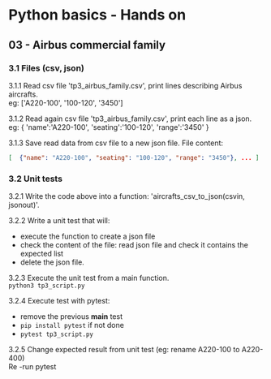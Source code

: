 # Python basics - Hands on

## 03 - Airbus commercial family

### 3.1 Files (csv, json)
3.1.1 Read csv file 'tp3_airbus_family.csv', print lines describing Airbus aircrafts.  
eg: ['A220-100', '100-120', '3450']

3.1.2 Read again csv file 'tp3_airbus_family.csv', print each line as a json.  
eg: { 'name':'A220-100', 'seating':'100-120', 'range':'3450' } 

3.1.3 Save read data from csv file to a new json file.  File content:  
```json
[  {"name": "A220-100", "seating": "100-120", "range": "3450"}, ... ]
```

### 3.2 Unit tests

3.2.1 Write the code above into a function: 'aircrafts_csv_to_json(csvin, jsonout)'.  

3.2.2 Write a unit test that will:
- execute the function to create a json file
- check the content of the file: read json file and check it contains the expected list 
- delete the json file.

3.2.3 Execute the unit test from a main function.  
`python3 tp3_script.py`

3.2.4 Execute test with pytest:
- remove the previous __main__ test
- `pip install pytest` if not done
- `pytest tp3_script.py`

3.2.5 Change expected result from unit test (eg: rename A220-100 to A220-400)  
Re -run pytest